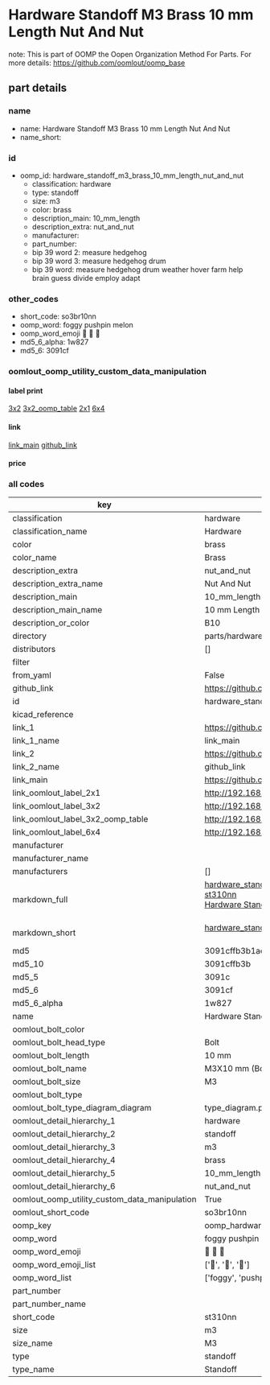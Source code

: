 # Hardware Standoff M3 Brass 10 mm Length Nut And Nut  

note: This is part of OOMP the Oopen Organization Method For Parts. For more details: https://github.com/oomlout/oomp_base

##  part details





### name
* name: Hardware Standoff M3 Brass 10 mm Length Nut And Nut
* name_short: 
### id
* oomp_id: hardware_standoff_m3_brass_10_mm_length_nut_and_nut
  * classification: hardware
  * type: standoff
  * size: m3
  * color: brass
  * description_main: 10_mm_length
  * description_extra: nut_and_nut
  * manufacturer: 
  * part_number: 
  * bip 39 word 2: measure hedgehog
  * bip 39 word 3: measure hedgehog drum
  * bip 39 word: measure hedgehog drum weather hover farm help brain guess divide employ adapt

### other_codes
* short_code: so3br10nn
* oomp_word: foggy pushpin melon
* oomp_word_emoji :foggy: :pushpin: :melon:
* md5_6_alpha: 1w827
* md5_6: 3091cf






### oomlout_oomp_utility_custom_data_manipulation
#### label print
[3x2](http://192.168.1.245:1112/?label=oomp%201w827)
[3x2_oomp_table](http://192.168.1.107:1112/?label=oomp%201w827)
[2x1](http://192.168.1.242:1112/?label=oomp%201w827)
[6x4](http://192.168.1.55:1112/?label=oomp%201w827)    

#### link

[link_main](https://github.com/oomlout/oomlout_oomp_current_version_messy/tree/main/parts/hardware_standoff_m3_brass_10_mm_length_nut_and_nut) [github_link](https://github.com/oomlout/oomlout_oomp_part_src/tree/main/parts/hardware_standoff_m3_brass_10_mm_length_nut_and_nut)                             

#### price







### all codes 
| key | value |  
| --- | --- |  
| classification | hardware |  
| classification_name | Hardware |  
| color | brass |  
| color_name | Brass |  
| description_extra | nut_and_nut |  
| description_extra_name | Nut And Nut |  
| description_main | 10_mm_length |  
| description_main_name | 10 mm Length |  
| description_or_color | B10 |  
| directory | parts/hardware_standoff_m3_brass_10_mm_length_nut_and_nut |  
| distributors | [] |  
| filter |  |  
| from_yaml | False |  
| github_link | https://github.com/oomlout/oomlout_oomp_part_src/tree/main/parts/hardware_standoff_m3_brass_10_mm_length_nut_and_nut |  
| id | hardware_standoff_m3_brass_10_mm_length_nut_and_nut |  
| kicad_reference |  |  
| link_1 | https://github.com/oomlout/oomlout_oomp_current_version_messy/tree/main/parts/hardware_standoff_m3_brass_10_mm_length_nut_and_nut |  
| link_1_name | link_main |  
| link_2 | https://github.com/oomlout/oomlout_oomp_part_src/tree/main/parts/hardware_standoff_m3_brass_10_mm_length_nut_and_nut |  
| link_2_name | github_link |  
| link_main | https://github.com/oomlout/oomlout_oomp_current_version_messy/tree/main/parts/hardware_standoff_m3_brass_10_mm_length_nut_and_nut |  
| link_oomlout_label_2x1 | http://192.168.1.242:1112/?label=oomp%201w827 |  
| link_oomlout_label_3x2 | http://192.168.1.245:1112/?label=oomp%201w827 |  
| link_oomlout_label_3x2_oomp_table | http://192.168.1.107:1112/?label=oomp%201w827 |  
| link_oomlout_label_6x4 | http://192.168.1.55:1112/?label=oomp%201w827 |  
| manufacturer |  |  
| manufacturer_name |  |  
| manufacturers | [] |  
| markdown_full | [hardware_standoff_m3_brass_10_mm_length_nut_and_nut](https://github.com/oomlout/oomlout_oomp_current_version_messy/tree/main/parts/hardware_standoff_m3_brass_10_mm_length_nut_and_nut)<br>[st310nn](https://github.com/oomlout/oomlout_oomp_current_version_messy/tree/main/parts/hardware_standoff_m3_brass_10_mm_length_nut_and_nut)<br>[Hardware Standoff M3 Brass 10 Mm Length Nut And Nut](https://github.com/oomlout/oomlout_oomp_current_version_messy/tree/main/parts/hardware_standoff_m3_brass_10_mm_length_nut_and_nut)<br><br> |  
| markdown_short | [hardware_standoff_m3_brass_10_mm_length_nut_and_nut](https://github.com/oomlout/oomlout_oomp_current_version_messy/tree/main/parts/hardware_standoff_m3_brass_10_mm_length_nut_and_nut)<br><br> |  
| md5 | 3091cffb3b1aed614cb73f8a871aa44f |  
| md5_10 | 3091cffb3b |  
| md5_5 | 3091c |  
| md5_6 | 3091cf |  
| md5_6_alpha | 1w827 |  
| name | Hardware Standoff M3 Brass 10 mm Length Nut And Nut |  
| oomlout_bolt_color |  |  
| oomlout_bolt_head_type | Bolt |  
| oomlout_bolt_length | 10 mm |  
| oomlout_bolt_name |  M3X10 mm  (Bolt) |  
| oomlout_bolt_size | M3 |  
| oomlout_bolt_type |  |  
| oomlout_bolt_type_diagram_diagram | type_diagram.png |  
| oomlout_detail_hierarchy_1 | hardware |  
| oomlout_detail_hierarchy_2 | standoff |  
| oomlout_detail_hierarchy_3 | m3 |  
| oomlout_detail_hierarchy_4 | brass |  
| oomlout_detail_hierarchy_5 | 10_mm_length |  
| oomlout_detail_hierarchy_6 | nut_and_nut |  
| oomlout_oomp_utility_custom_data_manipulation | True |  
| oomlout_short_code | so3br10nn |  
| oomp_key | oomp_hardware_standoff_m3_brass_10_mm_length_nut_and_nut |  
| oomp_word | foggy pushpin melon |  
| oomp_word_emoji | :foggy: :pushpin: :melon: |  
| oomp_word_emoji_list | [':foggy:', ':pushpin:', ':melon:'] |  
| oomp_word_list | ['foggy', 'pushpin', 'melon'] |  
| part_number |  |  
| part_number_name |  |  
| short_code | st310nn |  
| size | m3 |  
| size_name | M3 |  
| type | standoff |  
| type_name | Standoff |  
